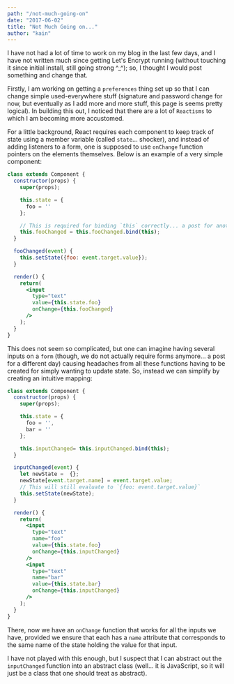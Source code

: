 ```yaml
---
path: "/not-much-going-on"
date: "2017-06-02"
title: "Not Much Going on..."
author: "kain"
---
```


I have not had a lot of time to work on my blog in the last few days, and I have not written much since getting Let's Encrypt running (without touching it since initial install, still going strong ^\_^); so, I thought I would post something and change that.

Firstly, I am working on getting a `preferences` thing set up so that I can change simple used-everywhere stuff (signature and password change for now, but eventually as I add more and more stuff, this page is seems pretty logical). In building this out, I noticed that there are a lot of `Reactisms` to which I am becoming more accustomed.

For a little background, React requires each component to keep track of state using a member variable (called `state`... shocker), and instead of adding listeners to a form, one is supposed to use `onChange` function pointers on the elements themselves. Below is an example of a very simple component:

```jsx
class extends Component {
  constructor(props) {
    super(props);

    this.state = {
      foo = ''
    };

    // This is required for binding `this` correctly... a post for another day
    this.fooChanged = this.fooChanged.bind(this);
  }

  fooChanged(event) {
    this.setState({foo: event.target.value});
  }

  render() {
    return(
      <input
        type="text"
        value={this.state.foo}
        onChange={this.fooChanged}
      />
    );
  }
}
```

This does not seem so complicated, but one can imagine having several inputs on a `form` (though, we do not actually require forms anymore... a post for a different day) causing headaches from all these functions having to be created for simply wanting to update state. So, instead we can simplify by creating an intuitive mapping:

```jsx
class extends Component {
  constructor(props) {
    super(props);

    this.state = {
      foo = '',
      bar = ''
    };

    this.inputChanged= this.inputChanged.bind(this);
  }

  inputChanged(event) {
    let newState =  {};
    newState[event.target.name] = event.target.value;
    // This will still evaluate to `{foo: event.target.value}`
    this.setState(newState);
  }

  render() {
    return(
      <input
        type="text"
        name="foo"
        value={this.state.foo}
        onChange={this.inputChanged}
      />
      <input
        type="text"
        name="bar"
        value={this.state.bar}
        onChange={this.inputChanged}
      />
    );
  }
}
```

There, now we have an `onChange` function that works for all the inputs we have, provided we ensure that each has a `name` attribute that corresponds to the same name of the state holding the value for that input.

I have not played with this enough, but I suspect that I can abstract out the `inputChanged` function into an abstract class (well... it is JavaScript, so it will just be a class that one should treat as abstract).
